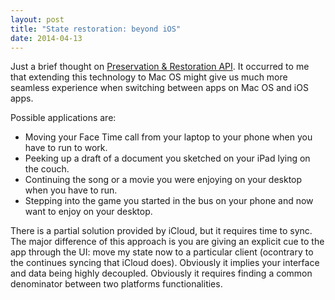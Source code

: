 ```yaml
---
layout: post
title: "State restoration: beyond iOS"
date: 2014-04-13
---
```

Just a brief thought on [Preservation & Restoration API](https://developer.apple.com/library/ios/documentation/iphone/conceptual/iphoneosprogrammingguide/StatePreservation/StatePreservation.html). It occurred to me that extending this technology to Mac OS might give us much more seamless experience when switching between apps on Mac OS and iOS apps.

Possible applications are:

* Moving your Face Time call from your laptop to your phone when you have to run to work.
* Peeking up a draft of a document you sketched on your iPad lying on the couch.
* Continuing the song or a movie you were enjoying on your desktop when you have to run.
* Stepping into the game you started in the bus on your phone and now want to enjoy on your desktop.

There is a partial solution provided by iCloud, but it requires time to sync. The major difference of this approach is you are giving an explicit cue to the app through the UI: move my state now to a particular client (ocontrary to the continues syncing that iCloud does). Obviously it implies your interface and data being highly decoupled. Obviously it requires finding a common denominator between two platforms functionalities.
